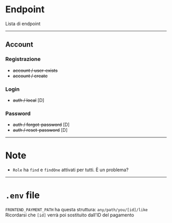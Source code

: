 # Endpoint

Lista di endpoint

---

## Account

### Registrazione

-   ~~account / user-exists~~
-   ~~account / create~~

### Login

-   ~~auth / local~~ [D]

### Password

-   ~~auth / forgot-password~~ [D]
-   ~~auth / reset-password~~ [D]

---

# Note

-   `Role` ha `find` e `findOne` attivati per tutti. È un problema?

---

# `.env` file

`FRONTEND_PAYMENT_PATH` ha questa struttura: `any/path/you/[id]/like`
Ricordarsi che `[id]` verrà poi sostituito dall'ID del pagamento
